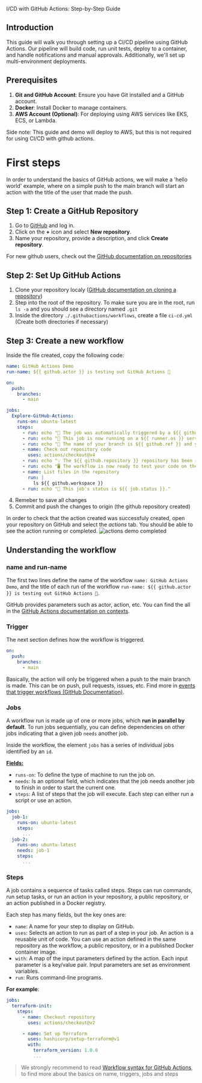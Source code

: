 I/CD with GitHub Actions: Step-by-Step Guide

## Introduction

This guide will walk you through setting up a CI/CD pipeline using GitHub Actions. Our pipeline will build code, run unit tests, deploy to a container, and handle notifications and manual approvals. Additionally, we'll set up multi-environment deployments.

## Prerequisites

1. **Git and GitHub Account**: Ensure you have Git installed and a GitHub account.
2. **Docker**: Install Docker to manage containers.
3. **AWS Account (Optional)**: For deploying using AWS services like EKS, ECS, or Lambda.

Side note: This guide and demo will deploy to AWS, but this is not required for using CI/CD with github actions.

# First steps

In order to understand the basics of GitHub actions, we will make a 'hello world' example, where on a simple push to the main 
branch will start an action with the title of the user that made the push.

## Step 1: Create a GitHub Repository

1. Go to [GitHub](https://github.com) and log in.
2. Click on the **+** icon and select **New repository**.
3. Name your repository, provide a description, and click **Create repository**.

For new github users, check out the [GitHub documentation on repositories](https://docs.github.com/en/repositories/creating-and-managing-repositories/quickstart-for-repositories)

## Step 2: Set Up GitHub Actions

1. Clone your repository localy ([GitHub documentation on cloning a repository](https://docs.github.com/en/repositories/creating-and-managing-repositories/cloning-a-repository))
2. Step into the root of the repository. To make sure you are in the root, run `ls -a` and you should see a directory named `.git`
3. Inside the directory `./.githubactions/workflows`, create a file `ci-cd.yml` (Create both directories if necessary)

## Step 3: Create a new workflow

Inside the file created, copy the following code:
```yaml
name: GitHub Actions Demo
run-name: ${{ github.actor }} is testing out GitHub Actions 🚀

on:
  push:
    branches:
      - main

jobs:
  Explore-GitHub-Actions:
    runs-on: ubuntu-latest
    steps:
      - run: echo "🎉 The job was automatically triggered by a ${{ github.event_name }} event."
      - run: echo "🐧 This job is now running on a ${{ runner.os }} server hosted by GitHub!"
      - run: echo "🔎 The name of your branch is ${{ github.ref }} and your repository is ${{ github.repository }}."
      - name: Check out repository code
        uses: actions/checkout@v4
      - run: echo "💡 The ${{ github.repository }} repository has been cloned to the runner."
      - run: echo "🖥️ The workflow is now ready to test your code on the runner."
      - name: List files in the repository
        run: |
          ls ${{ github.workspace }}
      - run: echo "🍏 This job's status is ${{ job.status }}."
```
4. Remeber to save all changes
5. Commit and push the changes to origin (the github repository created)

In order to check that the action created was successfuly created, open your repository on GitHub and select the _actions_ tab. You should be able to see the action running or completed.
![actions demo completed](images/ok_demo_actions.png)

## Understanding the workflow
### name and run-name
The first two lines define the name of the workflow `name: GitHub Actions Demo`, and the title of each run of the workflow `run-name: ${{ github.actor }} is testing out GitHub Actions 🚀`.

GitHub provides parameters such as actor, action, etc. You can find the all in the [GitHub Actions documentation on contexts](https://docs.github.com/en/actions/learn-github-actions/contexts).

### Trigger

The next section defines how the workflow is triggered.
```yaml
on:
  push:
    branches:
      - main
```
Basically, the action will only be triggered when a push to the main branch is made. This can be on push, pull requests, issues, etc. Find more in [events that trigger workflows (GitHub Documentation)](https://docs.github.com/en/actions/using-workflows/events-that-trigger-workflows). 

### Jobs
A workflow run is made up of one or more jobs, which **run in parallel by default**. To run jobs sequentially, you can define dependencies on other jobs indicating that a given job `needs` another job.

Inside the workflow, the element `jobs` has a series of individual jobs identified by an `id`. 

<u>**Fields:**</u>
- `runs-on`: To define the type of machine to run the job on.
- `needs`: Is an optional field, which indicates that the job needs another job to finish in order to start the current one. 
- `steps`: A list of steps that the job will execute. Each step can either run a script or use an action.

```yaml
jobs:
  job-1:
    runs-on: ubuntu-latest
    steps:
      ...
  job-2:
    runs-on: ubuntu-latest
    needs: job-1
    steps:
      ...

```

### Steps
A job contains a sequence of tasks called steps. Steps can run commands, run setup tasks, or run an action in your 
repository, a public repository, or an action published in a Docker registry.

Each step has many fields, but the key ones are:

- `name`: A name for your step to display on GitHub.
- `uses`: Selects an action to run as part of a step in your job. An action is a reusable unit of code. You can use an action defined in the same repository as the workflow, a public repository, or in a published Docker container image.
- `with`: A map of the input parameters defined by the action. Each input parameter is a key/value pair. Input parameters are set as environment variables.
- `run`: Runs command-line programs.

**For example**:
```yaml
jobs:
  terraform-init:
    steps:
      - name: Checkout repository
        uses: actions/checkout@v2

      - name: Set up Terraform
        uses: hashicorp/setup-terraform@v1
        with:
          terraform_version: 1.0.0
          ...
```

>
> We strongly recommend to read [Workflow syntax for GitHub Actions](https://docs.github.com/en/actions/using-workflows/workflow-syntax-for-github-actions), to find more about the basics on name, triggers, jobs and steps
> 


[//]: # (## Step 3: Define Your Workflow)

[//]: # ()
[//]: # (### 3.1 Basic Workflow Structure)

[//]: # ()
[//]: # (```yaml)

[//]: # (name: CI/CD Pipeline)

[//]: # ()
[//]: # (on:)

[//]: # (  push:)

[//]: # (    branches:)

[//]: # (      - main)

[//]: # ()
[//]: # (jobs:)

[//]: # (  build:)

[//]: # (    runs-on: ubuntu-latest)

[//]: # (    steps:)

[//]: # (      - name: Checkout code)

[//]: # (        uses: actions/checkout@v2)

[//]: # ()
[//]: # (      - name: Set up Docker)

[//]: # (        uses: docker/setup-buildx-action@v1)

[//]: # ()
[//]: # (      - name: Build Docker image)

[//]: # (        run: docker build -t your-image-name .)

[//]: # ()
[//]: # (      - name: Run unit tests)

[//]: # (        run: docker run --rm your-image-name sh -c "npm install && npm test")

[//]: # ()
[//]: # (      - name: Login to Docker Hub)

[//]: # (        run: echo "${{ secrets.DOCKER_HUB_PASSWORD }}" | docker login -u "${{ secrets.DOCKER_HUB_USERNAME }}" --password-stdin)

[//]: # ()
[//]: # (      - name: Push Docker image)

[//]: # (        run: docker push your-image-name)

[//]: # (```)

[//]: # ()
[//]: # (### 3.2 Add Notifications)

[//]: # ()
[//]: # (Use a GitHub Action to send notifications. For example, using Slack:)

[//]: # ()
[//]: # (```yaml)

[//]: # (      - name: Notify Slack - Success)

[//]: # (        if: success&#40;&#41;)

[//]: # (        uses: rtCamp/action-slack-notify@v2)

[//]: # (        with:)

[//]: # (          status: success)

[//]: # (          fields: repo, commit, author)

[//]: # (        env:)

[//]: # (          SLACK_WEBHOOK: ${{ secrets.SLACK_WEBHOOK }})

[//]: # ()
[//]: # (      - name: Notify Slack - Failure)

[//]: # (        if: failure&#40;&#41;)

[//]: # (        uses: rtCamp/action-slack-notify@v2)

[//]: # (        with:)

[//]: # (          status: failure)

[//]: # (          fields: repo, commit, author)

[//]: # (        env:)

[//]: # (          SLACK_WEBHOOK: ${{ secrets.SLACK_WEBHOOK }})

[//]: # (```)

[//]: # ()
[//]: # (### 3.3 Manual Approval Process)

[//]: # ()
[//]: # (Add a manual approval step using `workflow_dispatch`:)

[//]: # ()
[//]: # (```yaml)

[//]: # (  approve-deployment:)

[//]: # (    runs-on: ubuntu-latest)

[//]: # (    needs: build)

[//]: # (    steps:)

[//]: # (      - name: Wait for approval)

[//]: # (        uses: actions/github-script@v4)

[//]: # (        with:)

[//]: # (          script: |)

[//]: # (            const { GITHUB_TOKEN } = process.env;)

[//]: # (            const { Octokit } = require&#40;"@octokit/rest"&#41;;)

[//]: # (            const octokit = new Octokit&#40;{ auth: GITHUB_TOKEN }&#41;;)

[//]: # ()
[//]: # (            const [owner, repo] = process.env.GITHUB_REPOSITORY.split&#40;'/'&#41;;)

[//]: # (            const { data: { checks } } = await octokit.checks.listForRef&#40;{)

[//]: # (              owner,)

[//]: # (              repo,)

[//]: # (              ref: process.env.GITHUB_SHA,)

[//]: # (            }&#41;;)

[//]: # ()
[//]: # (            const check_run_id = checks[0].id;)

[//]: # ()
[//]: # (            await octokit.checks.update&#40;{)

[//]: # (              owner,)

[//]: # (              repo,)

[//]: # (              check_run_id,)

[//]: # (              status: "in_progress",)

[//]: # (              conclusion: "neutral",)

[//]: # (            }&#41;;)

[//]: # (            )
[//]: # (            console.log&#40;"Waiting for approval..."&#41;;)

[//]: # (```)

[//]: # ()
[//]: # (### 3.4 Multi-Environment Deployment)

[//]: # ()
[//]: # (Deploy to development first and then to production upon approval:)

[//]: # ()
[//]: # (```yaml)

[//]: # (  deploy-development:)

[//]: # (    runs-on: ubuntu-latest)

[//]: # (    needs: approve-deployment)

[//]: # (    steps:)

[//]: # (      - name: Deploy to Development)

[//]: # (        run: |)

[//]: # (          docker run -d -p 80:80 --name my-app-dev your-image-name)

[//]: # ()
[//]: # (  deploy-production:)

[//]: # (    runs-on: ubuntu-latest)

[//]: # (    needs: deploy-development)

[//]: # (    steps:)

[//]: # (      - name: Deploy to Production)

[//]: # (        run: |)

[//]: # (          docker run -d -p 80:80 --name my-app-prod your-image-name)

[//]: # (```)

[//]: # ()
[//]: # (## Step 4: Configure Secrets)

[//]: # ()
[//]: # (In your GitHub repository, go to **Settings > Secrets** and add the following secrets:)

[//]: # (- `DOCKER_HUB_USERNAME`)

[//]: # (- `DOCKER_HUB_PASSWORD`)

[//]: # (- `SLACK_WEBHOOK`)

[//]: # ()
[//]: # (## Step 5: Testing and Deployment)

[//]: # ()
[//]: # (Push code to your repository's main branch and observe the workflow running:)

[//]: # (1. Code is built and tested.)

[//]: # (2. Docker image is created and pushed to Docker Hub.)

[//]: # (3. Notifications are sent.)

[//]: # (4. Manual approval is requested.)

[//]: # (5. Upon approval, the code is deployed to development and production environments.)

[//]: # ()
[//]: # (## Optional: Web or Mobile App Deployment and UX/UI Testing)

[//]: # ()
[//]: # (For web or mobile apps, consider using tools like Selenium for web UI testing or Appium for mobile app testing. Integrate these tests into your GitHub Actions workflow.)

[//]: # ()
[//]: # (### Example for Selenium:)

[//]: # ()
[//]: # (```yaml)

[//]: # (      - name: Set up Selenium)

[//]: # (        uses: actions/selenium/selenium-action@v1)

[//]: # ()
[//]: # (      - name: Run UI Tests)

[//]: # (        run: |)

[//]: # (          docker run --rm your-image-name sh -c "npm install && npm run ui-test")

[//]: # (```)

[//]: # ()
[//]: # (## Conclusion)

[//]: # ()
[//]: # (You've now set up a CI/CD pipeline using GitHub Actions, covering code building, testing, notifications, manual approvals, and multi-environment deployments. This setup ensures a robust and automated workflow for your development and deployment processes.)
